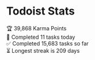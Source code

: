 
# Todoist Stats

<!-- TODO-IST:START -->
🏆  39,868 Karma Points           
🌸  Completed 11 tasks today           
✅  Completed 15,683 tasks so far           
⏳  Longest streak is 209 days
<!-- TODO-IST:END -->
